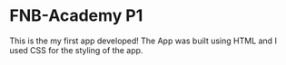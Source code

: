 # FNB-Academy P1
This is the my first app developed!
The App was built using HTML and I used CSS for the styling of the app. 
